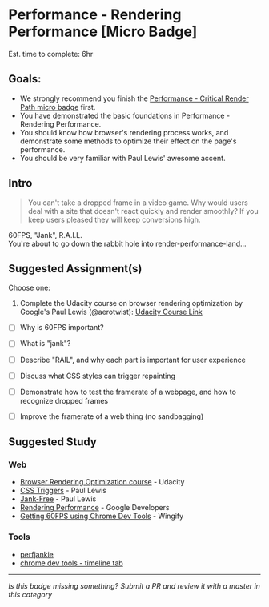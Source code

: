 Performance - Rendering Performance [Micro Badge]
=============================================

Est. time to complete: 6hr

Goals:
------

- We strongly recommend you finish the [Performance - Critical Render Path micro badge](_micro_critical-render-path.md) first.
- You have demonstrated the basic foundations in Performance - Rendering Performance.
- You should know how browser's rendering process works, and demonstrate some methods to optimize their effect on the page's performance.
- You should be very familiar with Paul Lewis' awesome accent.


Intro
-----

> You can't take a dropped frame in a video game. Why would users deal with a site that doesn't react quickly and render smoothly? If you keep users pleased they will keep conversions high.

60FPS, "Jank", R.A.I.L.  
You're about to go down the rabbit hole into render-performance-land...


Suggested Assignment(s)
-----------------------

Choose one:

1) Complete the Udacity course on browser rendering optimization by Google's Paul Lewis (@aerotwist):
[Udacity Course Link](https://www.udacity.com/course/browser-rendering-optimization--ud860)
  - [ ] Why is 60FPS important?
  - [ ] What is "jank"?
  - [ ] Describe "RAIL", and why each part is important for user experience
  - [ ] Discuss what CSS styles can trigger repainting
  - [ ] Demonstrate how to test the framerate of a webpage, and how to recognize dropped frames
  - [ ] Improve the framerate of a web thing (no sandbagging)


Suggested Study
---------------

### Web
- [Browser Rendering Optimization course](https://www.udacity.com/course/browser-rendering-optimization--ud860) - Udacity
- [CSS Triggers](https://csstriggers.com) - Paul Lewis
- [Jank-Free](http://jankfree.org/) - Paul Lewis
- [Rendering Performance](https://developers.google.com/web/fundamentals/performance/rendering/) - Google Developers
- [Getting 60FPS using Chrome Dev
Tools](http://engineering.wingify.com/posts/getting-60fps-using-devtools/) - Wingify

### Tools
- [perfjankie](https://github.com/axemclion/perfjankie)
- [chrome dev tools - timeline tab](https://developer.chrome.com/devtools/docs/timeline)

-----

  *Is this badge missing something? Submit a PR and review it with a master in this category*
